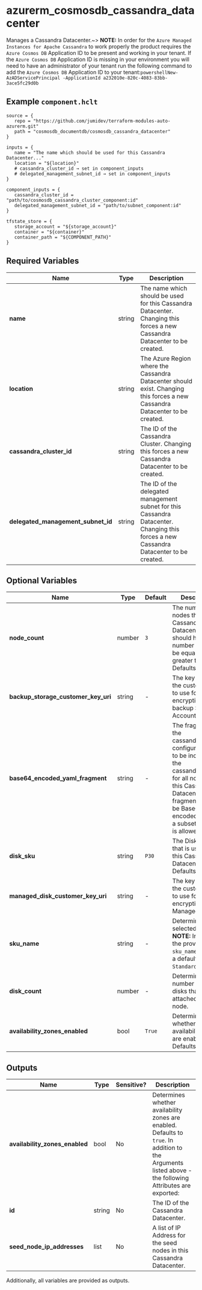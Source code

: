# azurerm_cosmosdb_cassandra_datacenter

Manages a Cassandra Datacenter.~> **NOTE:** In order for the `Azure Managed Instances for Apache Cassandra` to work properly the product requires the `Azure Cosmos DB` Application ID to be present and working in your tenant. If the `Azure Cosmos DB` Application ID is missing in your environment you will need to have an administrator of your tenant run the following command to add the `Azure Cosmos DB` Application ID to your tenant:```powershellNew-AzADServicePrincipal -ApplicationId a232010e-820c-4083-83bb-3ace5fc29d0b```

## Example `component.hclt`

```hcl
source = {
   repo = "https://github.com/jumidev/terraform-modules-auto-azurerm.git"   
   path = "cosmosdb_documentdb/cosmosdb_cassandra_datacenter"   
}

inputs = {
   name = "The name which should be used for this Cassandra Datacenter..."   
   location = "${location}"   
   # cassandra_cluster_id → set in component_inputs
   # delegated_management_subnet_id → set in component_inputs
}

component_inputs = {
   cassandra_cluster_id = "path/to/cosmosdb_cassandra_cluster_component:id"   
   delegated_management_subnet_id = "path/to/subnet_component:id"   
}

tfstate_store = {
   storage_account = "${storage_account}"   
   container = "${container}"   
   container_path = "${COMPONENT_PATH}"   
}

```

## Required Variables

| Name | Type |  Description |
| ---- | --------- |  ----------- |
| **name** | string |  The name which should be used for this Cassandra Datacenter. Changing this forces a new Cassandra Datacenter to be created. | 
| **location** | string |  The Azure Region where the Cassandra Datacenter should exist. Changing this forces a new Cassandra Datacenter to be created. | 
| **cassandra_cluster_id** | string |  The ID of the Cassandra Cluster. Changing this forces a new Cassandra Datacenter to be created. | 
| **delegated_management_subnet_id** | string |  The ID of the delegated management subnet for this Cassandra Datacenter. Changing this forces a new Cassandra Datacenter to be created. | 

## Optional Variables

| Name | Type |  Default  |  Description |
| ---- | --------- |  ----------- | ----------- |
| **node_count** | number |  `3`  |  The number of nodes the Cassandra Datacenter should have. The number should be equal or greater than `3`. Defaults to `3`. | 
| **backup_storage_customer_key_uri** | string |  -  |  The key URI of the customer key to use for the encryption of the backup Storage Account. | 
| **base64_encoded_yaml_fragment** | string |  -  |  The fragment of the cassandra.yaml configuration file to be included in the cassandra.yaml for all nodes in this Cassandra Datacenter. The fragment should be Base64 encoded and only a subset of keys is allowed. | 
| **disk_sku** | string |  `P30`  |  The Disk SKU that is used for this Cassandra Datacenter. Defaults to `P30`. | 
| **managed_disk_customer_key_uri** | string |  -  |  The key URI of the customer key to use for the encryption of the Managed Disk. | 
| **sku_name** | string |  -  |  Determines the selected sku. -> **NOTE:** In v4.0 of the provider the `sku_name` will have a default value of `Standard_E16s_v5`. | 
| **disk_count** | number |  -  |  Determines the number of p30 disks that are attached to each node. | 
| **availability_zones_enabled** | bool |  `True`  |  Determines whether availability zones are enabled. Defaults to `true`. | 



## Outputs

| Name | Type | Sensitive? | Description |
| ---- | ---- | --------- | --------- |
| **availability_zones_enabled** | bool | No  | Determines whether availability zones are enabled. Defaults to `true`. In addition to the Arguments listed above - the following Attributes are exported: | 
| **id** | string | No  | The ID of the Cassandra Datacenter. | 
| **seed_node_ip_addresses** | list | No  | A list of IP Address for the seed nodes in this Cassandra Datacenter. | 

Additionally, all variables are provided as outputs.
